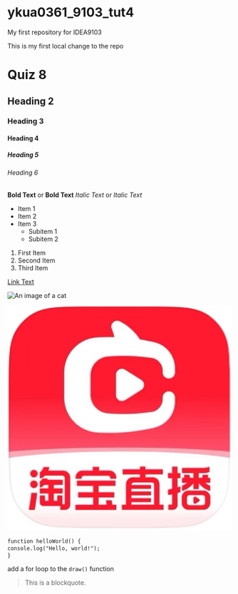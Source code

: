 # ykua0361_9103_tut4

My first repository for IDEA9103

This is my first local change to the repo

# Quiz 8
## Heading 2
### Heading 3
#### Heading 4
##### Heading 5
###### Heading 6

**Bold Text** or __Bold Text__
*Italic Text* or _Italic Text_

- Item 1
- Item 2
- Item 3
  - Subitem 1
  - Subitem 2

1. First Item
2. Second Item
3. Third Item

[Link Text](https://www.google.com)

![An image of a cat](http://placekitten.com/200/300)

![An image of a cat](assets/IMG_8702.PNG)

```
function helloWorld() {
console.log("Hello, world!");
}
```

add a for loop to the `draw()` function

> This is a blockquote.